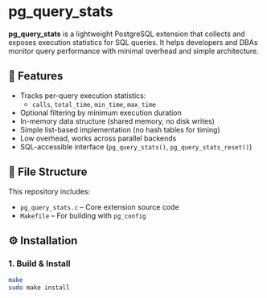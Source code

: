 # pg_query_stats

**pg_query_stats** is a lightweight PostgreSQL extension that collects and exposes execution statistics for SQL queries. It helps developers and DBAs monitor query performance with minimal overhead and simple architecture.

## 🚀 Features

- Tracks per-query execution statistics:
  - `calls`, `total_time`, `min_time`, `max_time`
- Optional filtering by minimum execution duration
- In-memory data structure (shared memory, no disk writes)
- Simple list-based implementation (no hash tables for timing)
- Low overhead, works across parallel backends
- SQL-accessible interface (`pg_query_stats()`, `pg_query_stats_reset()`)

## 📂 File Structure

This repository includes:

- `pg_query_stats.c` – Core extension source code
- `Makefile` – For building with `pg_config`

## ⚙️ Installation

### 1. Build & Install

```bash
make
sudo make install
